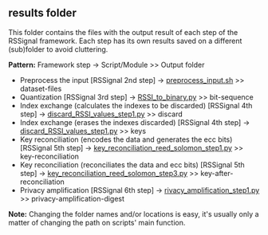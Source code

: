 ## results folder

This folder contains the files with the output result of each step of the RSSignal framework. Each step has its own results saved on a different (sub)folder to avoid cluttering.

**Pattern:** Framework step -> Script/Module >> Output folder

- Preprocess the input [RSSignal 2nd step] -> [preprocess_input.sh](./../preprocess_input.sh) >> dataset-files
- Quantization [RSSignal 3rd step] -> [RSSI_to_binary.py](./../RSSI_to_binary.py) >> bit-sequence
- Index exchange (calculates the indexes to be discarded) [RSSignal 4th step] -> [discard_RSSI_values_step1.py](./../discard_RSSI_values_step1.py) >> discard
- Index exchange (erases the indexes discarded) [RSSignal 4th step] -> [discard_RSSI_values_step1.py](./../discard_RSSI_values_step3.py) >> keys
- Key reconciliation (encodes the data and generates the ecc bits) [RSSignal 5th step] -> [key_reconciliation_reed_solomon_step1.py](./../key_reconciliation_reed_solomon_step1.py) >> key-reconciliation
- Key reconciliation (reconciliates the data and ecc bits) [RSSignal 5th step] -> [key_reconciliation_reed_solomon_step3.py](./../key_reconciliation_reed_solomon_step3.py) >> key-after-reconciliation
- Privacy amplification [RSSignal 6th step] -> [rivacy_amplification_step1.py](./../privacy_amplification_step1.py) >> privacy-amplification-digest

**Note:** Changing the folder names and/or locations is easy, it's usually only a matter of changing the path on scripts' main function.